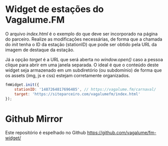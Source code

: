 # Widget de estações do Vagalume.FM

O arquivo _index.html_ é o exemplo do que deve ser incorporado na página do parceiro. Realize as modificações necessárias, de forma que a chamada do _init_ tenha o ID da estação (stationID) que pode ser obtido pela URL da imagem de destaque da estação.

Já a opção _target_ é a URL que será aberta no _window.open()_ caso a pessoa clique para abrir em uma janela separada. O ideal é que o conteúdo deste widget seja armazenado em um subdiretório (ou subdomínio) de forma que os assets (img, js e css) estejam corretamente organizados.

```javascript
fmWidget.init({
    stationID: '1487264817696485', // https://vagalume.fm/carnaval/
    target: 'https://siteparceiro.com/vagalumefm/index.html'
});
```

# Github Mirror

Este repositório é espelhado no Github
https://github.com/vagalume/fm-widget/